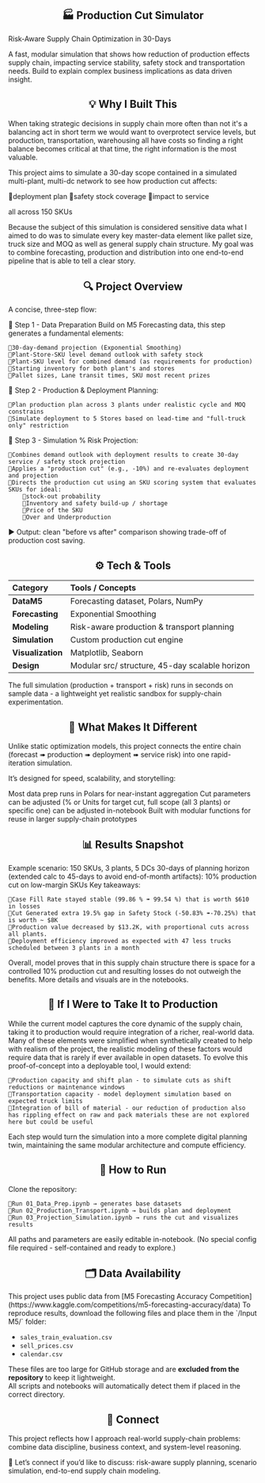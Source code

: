 <div align="center">
    
## 🏭 Production Cut Simulator
</div>

Risk-Aware Supply Chain Optimization in 30-Days

A fast, modular simulation that shows how reduction of production effects supply chain, impacting service stability, safety stock and transportation needs. Build to explain complex business implications as data driven insight. 

<div align="center">

## 💡 Why I Built This
</div> 
When taking strategic decisions in supply chain more often than not it's a balancing act in short term we would want to overprotect service levels, but production, transportation, warehousing all have costs so finding a right balance becomes critical at that time, the right information is the most valuable.

This project aims to simulate a 30-day scope contained in a simulated multi-plant, multi-dc network to see how production cut affects:

💠deployment plan
💠safety stock coverage
💠impact to service

all across 150 SKUs

Because the subject of this simulation is considered sensitive data what I aimed to do was to simulate every key master-data element like pallet size, truck size and MOQ as well as general supply chain structure.
My goal was to combine forecasting, production and distribution into one end-to-end pipeline that is able to tell a clear story.

<div align="center">

## 🔍 Project Overview
</div> 
A concise, three-step flow:

💠 Step 1 - Data Preparation
Build on M5 Forecasting data, this step generates a fundamental elements:

    🔸30-day-demand projection (Exponential Smoothing)
    🔸Plant-Store-SKU level demand outlook with safety stock
    🔸Plant-SKU level for combined demand (as requirements for production)
    🔸Starting inventory for both plant's and stores 
    🔸Pallet sizes, Lane transit times, SKU most recent prizes 
💠 Step 2 - Production & Deployment Planning:

    🔸Plan production plan across 3 plants under realistic cycle and MOQ constrains
    🔸Simulate deployment to 5 Stores based on lead-time and "full-truck only" restriction 
💠 Step 3 - Simulation % Risk Projection:

    🔸Combines demand outlook with deployment results to create 30-day service / safety stock projection
    🔸Applies a "production cut" (e.g., -10%) and re-evaluates deployment and projection
    🔸Directs the production cut using an SKU scoring system that evaluates SKUs for ideal:
        🔹stock-out probability
        🔹Inventory and safety build-up / shortage
        🔹Price of the SKU
        🔹Over and Underproduction

▶️ Output: clean "before vs after" comparison showing trade-off of production cost saving.

<div align="center">

## ⚙ Tech & Tools
</div> 

|Category| Tools / Concepts |
|:-------|:-----------------|
|**DataM5**|Forecasting dataset, Polars, NumPy|
|**Forecasting**|Exponential Smoothing|
|**Modeling**|Risk-aware production & transport planning|
|**Simulation**|Custom production cut engine|
|**Visualization**|Matplotlib, Seaborn|
|**Design**|Modular src/ structure, 45-day scalable horizon|

The full simulation (production + transport + risk) runs in seconds on sample data - a lightweight yet realistic sandbox for supply-chain experimentation.

<div align="center">

## 🚀 What Makes It Different
</div> 
Unlike static optimization models, this project connects the entire chain (forecast ➠ production ➠ deployment ➠ service risk) into one rapid-iteration simulation.

It’s designed for speed, scalability, and storytelling:

Most data prep runs in Polars for near-instant aggregation
Cut parameters can be adjusted (% or Units for target cut, full scope (all 3 plants) or specific one) can be adjusted in-notebook
Built with modular functions for reuse in larger supply-chain prototypes

<div align="center">

## 📊 Results Snapshot
</div> 
Example scenario: 150 SKUs, 3 plants, 5 DCs 30-days of planning horizon (extended calc to 45-days to avoid end-of-month artifacts):
10% production cut on low-margin SKUs
Key takeaways:

    🔸Case Fill Rate stayed stable (99.86 % ➠ 99.54 %) that is worth $610 in losses 
    🔸Cut Generated extra 19.5% gap in Safety Stock (-50.83% ➠-70.25%) that is worth ~ $8K
    🔸Production value decreased by $13.2K, with proportional cuts across all plants.
    🔸Deployment efficiency improved as expected with 47 less trucks scheduled between 3 plants in a month

Overall, model proves that in this supply chain structure there is space for a controlled 10% production cut and resulting losses do not outweigh the benefits. More details and visuals are in the notebooks.

<div align="center">
    
## 🧭 If I Were to Take It to Production
</div>
While the current model captures the core dynamic of the supply chain, taking it to production would require integration of a richer, real-world data. Many of these elements were simplified when synthetically created to help with realism of the project, the realistic modeling of these factors would require data that is rarely if ever available in open datasets.
To evolve this proof-of-concept into a deployable tool, I would extend:

    🔸Production capacity and shift plan - to simulate cuts as shift reductions or maintenance windows   
    🔸Transportation capacity - model deployment simulation based on expected truck limits
    🔸Integration of bill of material - our reduction of production also has rippling effect on raw and pack materials these are not explored here but could be useful

Each step would turn the simulation into a more complete digital planning twin, maintaining the same modular architecture and compute efficiency.

<div align="center">

## 🧩 How to Run
</div> 
    Clone the repository:
    
    🔸Run 01_Data_Prep.ipynb → generates base datasets
    🔸Run 02_Production_Transport.ipynb → builds plan and deployment
    🔸Run 03_Projection_Simulation.ipynb → runs the cut and visualizes results

All paths and parameters are easily editable in-notebook.
(No special config file required - self-contained and ready to explore.)

<div align="center">

## 🗂️ Data Availability
</div>
This project uses public data from [M5 Forecasting Accuracy Competition](https://www.kaggle.com/competitions/m5-forecasting-accuracy/data)
To reproduce results, download the following files and place them in the `/Input M5/` folder:

- `sales_train_evaluation.csv`
- `sell_prices.csv`
- `calendar.csv`

These files are too large for GitHub storage and are **excluded from the repository** to keep it lightweight.  
All scripts and notebooks will automatically detect them if placed in the correct directory.

 
<div align="center">

## 🤝 Connect
</div> 
This project reflects how I approach real-world supply-chain problems:
combine data discipline, business context, and system-level reasoning.

💬 Let’s connect if you’d like to discuss:
    risk-aware supply planning,
    scenario simulation,
    end-to-end supply chain modeling.
